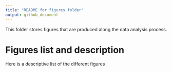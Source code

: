 ```yaml
---
title: "README for figures folder"
output: github_document
---
```




This folder stores figures that are produced along the data analysis process.

# Figures list and description
Here is a descriptive list of the different figures
